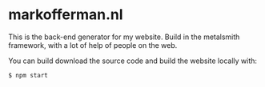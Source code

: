 # markofferman.nl

This is the back-end generator for my website. Build in the metalsmith framework, with a lot of help of people on the web.

You can build download the source code and build the website locally with:

```
$ npm start
```

